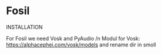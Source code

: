 # Fosil

INSTALLATION

For Fosil we need Vosk and PyAudio /n
Modul for Vosk: https://alphacephei.com/vosk/models  and rename dir in smoll
